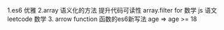 1.es6 优雅
2.array 语义化的方法 提升代码可读性 array.filter
    for 数学
    js 语文
    leetcode 数学
3. arrow function 函数的es6新写法
    age => age >= 18

